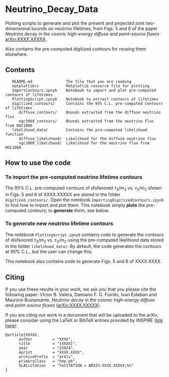 # Neutrino_Decay_Data

Plotting scripts to generate and plot the present and projected joint two-dimensional bounds on neutrino lifetimes, from Figs. 5 and 6 of the paper *Neutrino decay in the cosmic high-energy diffuse and point-source fluxes* [arXiv:XXXX.XXXXX](http://arxiv.org/abs/XXXX.XXXXX).  

Also contains the pre-computed digitized contours for reusing them elsewhere.

## Contents
```
   README.md               The file that you are reading
   matplotlibrc            Matplotlib resource file for plotting
   ImportContours.ipnyb    Notebook to import and plot pre-computed contours of lifetimes
   PlottingScript.ipnyb    Notebook to extract contours of lifetimes
   digitized_contours/     Contains the 95% C.L. pre-computed contours of lifetimes
      diffuse_contours/    Bounds extracted from the diffuse neutrino flux
      ngc1068_contours/    Bounds extracted from the neutrino flux from NGC1068
   likelihood_data/        Contains the pre-computed likelihood function
      diffuse_likelihood/  Likelihood for the diffuse neutrino flux
      ngc1068_likelihood/  Likelihood for the neutrino flux from NGC1068
```

## How to use the code

### To import the pre-computed neutrino lifetime contours

The 95% C.L. pre-computed contours of disfavored $\tau_3/m_3$ vs. $\tau_2/m_2$ shown in Figs. 5 and 6 of XXXX.XXXXX are stored in the folder `digitized_contours/`. Open the notebook `ImportingDigitizedContours.ipynb` to find how to import and plot them. This notebook simply __plots__ the pre-computed contours; to __generate__ them, see below.

### To generate new neutrino lifetime contours

The notebook `PlottingScript.ipnyb` contains code to generate the contours of disfavored $\tau_3/m_3$ vs. $\tau_2/m_2$ using the pre-computed likelihood data stored in the folder `likelihood_data/`.  By default, the code generates the contours at 95% C.L., but the user can change this.

This notebook also contains code to generate Figs. 5 and 6 of XXXX.XXXX.

## Citing

If you use these results in your work, we ask you that you please cite the following paper: Víctor B. Valera, Damiano F. G. Fiorillo, Ivan Esteban and Mauricio Bustamante, *Neutrino decay in the cosmic high-energy diffuse and point-source fluxes* ([arXiv:XXXX.XXXXX](http://arxiv.org/abs/XXXX.XXXXX)).

If you are citing our work in a document that will be uploaded to the arXiv, please consider using the LaTeX or BibTeX entries provided by INSPIRE ([link here](http://inspirehep.net/record/XXXXX/export/hx)):
```
@article{XXXXX,
      author         = "XXXX",
      title          = "{XXXX}",
      year           = "22024",
      eprint         = "XXXX.XXXX",
      archivePrefix  = "arXiv",
      primaryClass   = "hep-ph",
      SLACcitation   = "%%CITATION = ARXIV:XXXX.XXXXX;%%"
}
```